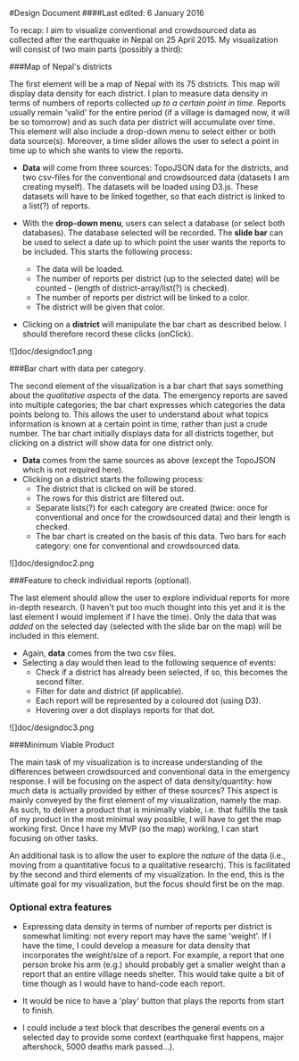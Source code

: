 #Design Document
####Last edited: 6 January 2016

To recap: I aim to visualize conventional and crowdsourced data as collected after the earthquake in Nepal on 25 April 2015. My visualization will consist of two main parts (possibly a third):

###Map of Nepal's districts

The first element will be a map of Nepal with its 75 districts. This map will display data density for each district. I plan to measure data density in terms of numbers of reports collected *up to a certain point in time*. Reports usually remain 'valid' for the entire period (if a village is damaged now, it will be so tomorrow) and as such data per district will accumulate over time. This element will also include a drop-down menu to select either or both data source(s). Moreover, a time slider allows the user to select a point in time up to which she wants to view the reports. 

* **Data** will come from three sources: TopoJSON data for the districts, and two csv-files for the conventional and crowdsourced data (datasets I am creating myself). The datasets will be loaded using D3.js. These datasets will have to be linked together, so that each district is linked to a list(?) of reports. 

* With the **drop-down menu**, users can select a database (or select both databases). The database selected will be recorded. The **slide bar** can be used to select a date up to which point the user wants the reports to be included. This starts the following process:
    * The data will be loaded.
    * The number of reports per district (up to the selected date) will be counted - (length of district-array/list(?) is checked).
    * The number of reports per district will be linked to a color.
    * The district will be given that color. 

* Clicking on a **district** will manipulate the bar chart as described below. I should therefore record these clicks (onClick).  

![]doc/designdoc1.png

###Bar chart with data per category.

The second element of the visualization is a bar chart that says something about the *qualitative aspects* of the data. The emergency reports are saved into multiple categories; the bar chart expresses which categories the data points belong to. This allows the user to understand about what topics information is known at a certain point in time, rather than just a crude number. The bar chart initially displays data for all districts together, but clicking on a district will show data for one district only. 

* **Data** comes from the same sources as above (except the TopoJSON which is not required here). 
* Clicking on a district starts the following process:
    * The district that is clicked on will be stored.
    * The rows for this district are filtered out.
    * Separate lists(?) for each category are created (twice: once for conventional and once for the crowdsourced data) and their length is checked.
    * The bar chart is created on the basis of this data. Two bars for each category: one for conventional and crowdsourced data.

![]doc/designdoc2.png

###Feature to check individual reports (optional).

The last element should allow the user to explore individual reports for more in-depth research. (I haven't put too much thought into this yet and it is the last element I would implement if I have the time). Only the data that was *added* on the selected day (selected with the slide bar on the map) will be included in this element. 

* Again, **data** comes from the two csv files.
* Selecting a day would then lead to the following sequence of events:
    * Check if a district has already been selected, if so, this becomes the second filter.
    * Filter for date and district (if applicable). 
    * Each report will be represented by a coloured dot (using D3). 
    * Hovering over a dot displays reports for that dot. 

![]doc/designdoc3.png

###Minimum Viable Product

The main task of my visualization is to increase understanding of the differences between crowdsourced and conventional data in the emergency response. I will be focusing on the aspect of data density/quantity: how *much* data is actually provided by either of these sources? This aspect is mainly conveyed by the first element of my visualization, namely the map. As such, to deliver a product that is minimally viable, i.e. that fulfills the task of my product in the most minimal way possible, I will have to get the map working first. Once I have my MVP (so the map) working, I can start focusing on other tasks. 

An additional task is to allow the user to explore the *nature* of the data (i.e., moving from a quantitative focus to a qualitative research). This is facilitated by the second and third elements of my visualization. In the end, this is the ultimate goal for my visualization, but the focus should first be on the map. 

### Optional extra features

* Expressing data density in terms of number of reports per district is somewhat limiting: not every report may have the same 'weight'. If I have the time, I could develop a measure for data density that incorporates the weight/size of a report. For example, a report that one person broke his arm (e.g.) should probably get a smaller weight than a report that an entire village needs shelter. This would take quite a bit of time though as I would have to hand-code each report. 

* It would be nice to have a 'play' button that plays the reports from start to finish. 

* I could include a text block that describes the general events on a selected day to provide some context (earthquake first happens, major aftershock, 5000 deaths mark passed...). 